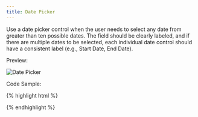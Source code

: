 ```yaml
---
title: Date Picker
---
```


Use a date picker control when the user needs to select any date from greater than ten possible dates. The field should be clearly labeled, and if there are multiple dates to be selected, each individual date control should have a consistent label (e.g., Start Date, End Date).

Preview:

![Date Picker]({{site.baseurl}}/assets/img/elements/datepicker.png)

Code Sample:

{% highlight html %}
<!-- No Code Sample Yet -->
{% endhighlight %}
